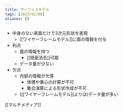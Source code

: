 ```yaml
---
title: サーフェスモデル
tags: [2023/02/08]
aliases: []
---
```


- 中身のない表面だけで3次元形状を表現
	- [[ワイヤーフレームモデル]]に面の情報を付与
- 利点
	- 面の情報を持つ
		- [[隠面消去]]可能
	- データ量が少ない
- 欠点
	- 内部の情報が欠落
		- 体積や重心の計算が不可
		- 集合演算による形状作成が不可
	- ([[ワイヤーフレームモデル]]よりは)データ量が多い

[[マルチメディア]]